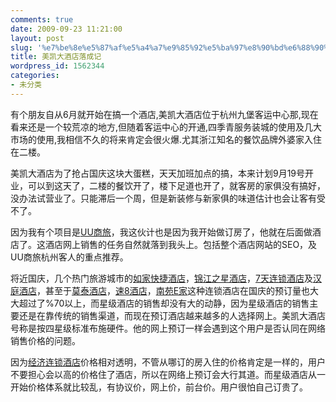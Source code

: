 ```yaml
---
comments: true
date: 2009-09-23 11:21:00
layout: post
slug: '%e7%be%8e%e5%87%af%e5%a4%a7%e9%85%92%e5%ba%97%e8%90%bd%e6%88%90%e8%ae%b0'
title: 美凯大酒店落成记
wordpress_id: 1562344
categories:
- 未分类
---
```


有个朋友自从6月就开始在搞一个酒店,美凯大酒店位于杭州九堡客运中心那,现在看来还是一个较荒凉的地方,但随着客运中心的开通,四季青服务装城的使用及几大市场的使用,我相信不久的将来肯定会很火爆.尤其浙江知名的餐饮品牌外婆家入住在二楼。  
  
美凯大酒店为了抢占国庆这块大蛋糕，天天加班加点的搞，本来计划9月19号开业，可以到这天了，二楼的餐饮开了，楼下足道也开了，就客房的家俱没有搞好，没办法试营业了。只能滞后一个周，但是新装修与新家俱的味道估计也会让客有受不了。  
  
因为我有个项目是[UU商旅](http://trip.uucall.com/)，我这伙计也是因为我开始做订房了，他就在后面做酒店了。这酒店网上销售的任务自然就落到我头上。包括整个酒店网站的SEO，及UU商旅杭州客人的重点推荐。  
  
将近国庆，几个热门旅游城市的[如家快捷酒店](http://trip.uucall.com/inn/homeinns/)，[锦江之星酒店](javascript:void(0);/*1253675896370*/)，[7天连锁酒店](http://trip.uucall.com/inn/7daysinn/)及[汉庭酒店](http://www.hantinginn.cn/)，甚至于[莫泰酒店](javascript:void(0);/*1253675990224*/)，[速8酒店](javascript:void(0);/*1253676020855*/)，[南苑E家](http://trip.uucall.com/inn/nanyuaninn/Hangzhou/)这种连锁酒店在国庆的预订量也大大超过了%70以上，而星级酒店的销售却没有大的动静，因为星级酒店的销售主要还是在靠传统的销售渠道，而现在预订酒店越来越多的人选择网上。美凯大酒店号称是按四星级标准布施硬件。他的网上预订一样会遇到这个用户是否认同在网络销售价格的问题。  
  
因为[经济连锁酒店](javascript:void(0);/*1253675857745*/)价格相对透明，不管从哪订的房入住的价格肯定是一样的，用户不要担心会以高的价格住了酒店，所以在网络上预订会大行其道。而星级酒店从一开始价格体系就比较乱，有协议价，网上价，前台价。用户很怕自己订贵了。  
  

